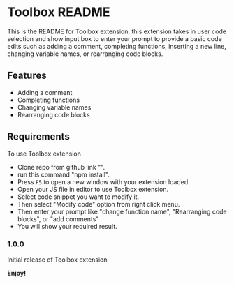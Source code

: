 # Toolbox README

This is the README for Toolbox extension. this extension takes in user code selection and show input box to enter your prompt to provide a basic code edits such as adding a comment, completing functions, inserting a new line, changing variable names, or rearranging code blocks.

## Features

* Adding a comment
* Completing functions
* Changing variable names
* Rearranging code blocks

## Requirements

To use Toolbox extension
* Clone repo from github link "".
* run this command "npm install".
* Press `F5` to open a new window with your extension loaded.
* Open your JS file in editor to use Toolbox extension.
* Select code snippet you want to modify it.
* Then select "Modify code" option from right click menu.
* Then enter your prompt like "change function name", "Rearranging code blocks", or "add comments"
* You will show your required result.

### 1.0.0

Initial release of Toolbox extension

**Enjoy!**
